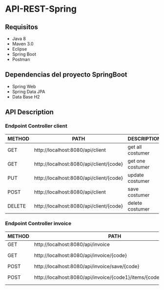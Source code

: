 # API-REST-Spring

## Requisitos
- Java 8 
- Maven 3.0
- Eclipse 
- Spring Boot
- Postman

## Dependencias del proyecto SpringBoot
- Spring Web
- Spring Data JPA
- Data Base H2

## API Description 
### Endpoint Controller client

METHOD | PATH | DESCRIPTION 
------------|-----|------------
GET |http://localhost:8080/api/client | get all costumer
GET |http://localhost:8080/api/client/{code} | get one costumer
PUT |http://localhost:8080/api/client/{code} | update costumer
POST |http://localhost:8080/api/client | save costumer
DELETE |http://localhost:8080/api/client/{code} | delete costumer

### Endpoint Controller invoice

METHOD | PATH | DESCRIPTION 
------------|-----|------------
GET |http://localhost:8080/api/invoice | get all invoice
GET |http://localhost:8080/api/invoice/{code} | get one invoice
POST |http://localhost:8080/api/invoice/save/{code} | save invoice
POST |http://localhost:8080/api/invoice/{code1}/items/{code2}/add/{code3} | save item-quantity

